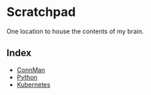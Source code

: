 # Scratchpad

One location to house the contents of my brain.

## Index

* [ConnMan](connman/README.md)
* [Python](python/README.md)
* [Kubernetes](k8s/README.md)
